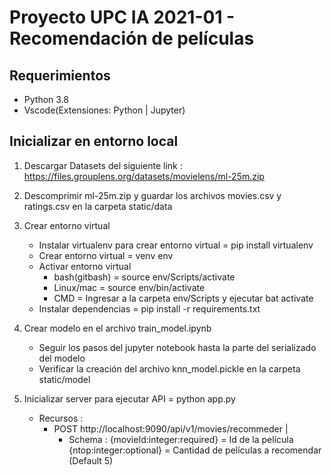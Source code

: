 # Proyecto UPC IA 2021-01 - Recomendación de películas

## Requerimientos
- Python 3.8
- Vscode(Extensiones: Python | Jupyter)

## Inicializar en entorno local

1. Descargar Datasets del siguiente link : https://files.grouplens.org/datasets/movielens/ml-25m.zip
2. Descomprimir ml-25m.zip y guardar los archivos movies.csv y ratings.csv en la carpeta static/data
3. Crear entorno virtual
    - Instalar virtualenv para crear entorno virtual =  pip install virtualenv
    -  Crear entorno virtual = venv env 
    -  Activar entorno virtual  
        - bash(gitbash) = source env/Scripts/activate
        - Linux/mac = source env/bin/activate
        - CMD = Ingresar a la carpeta env/Scripts y ejecutar bat activate
    - Instalar dependencias = pip install -r requirements.txt
4. Crear modelo en el archivo train_model.ipynb
    - Seguir los pasos del jupyter notebook hasta la parte del serializado del modelo
    - Verificar la creación del archivo knn_model.pickle en la carpeta static/model
5. Inicializar server para ejecutar API = python app.py

    - Recursos : 
        - POST http://localhost:9090/api/v1/movies/recommeder  | 
          - Schema : {movieId:integer:required}  = Id de la película
                     {ntop:integer:optional}     = Cantidad de películas a recomendar (Default 5)



